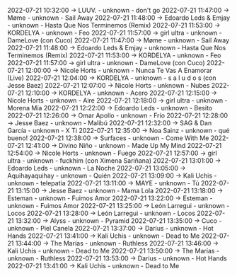 2022-07-21 10:32:00 -> LUUV. - unknown - don't go
2022-07-21 11:47:00 -> Møme - unknown - Sail Away
2022-07-21 11:48:00 -> Edoardo Leds & Emjay - unknown - Hasta Que Nos Terminemos (Remix)
2022-07-21 11:53:00 -> KORDELYA - unknown - Feo
2022-07-21 11:57:00 -> girl ultra - unknown - DameLove (con Cuco)
2022-07-21 11:47:00 -> Møme - unknown - Sail Away
2022-07-21 11:48:00 -> Edoardo Leds & Emjay - unknown - Hasta Que Nos Terminemos (Remix)
2022-07-21 11:53:00 -> KORDELYA - unknown - Feo
2022-07-21 11:57:00 -> girl ultra - unknown - DameLove (con Cuco)
2022-07-21 12:00:00 -> Nicole Horts - unknown - Nunca Te Vas A Enamorar (Live)
2022-07-21 12:04:00 -> KORDELYA - unknown - s a l u d o s (con Jesse Baez)
2022-07-21 12:07:00 -> Nicole Horts - unknown - Nubes
2022-07-21 12:10:00 -> KORDELYA - unknown - Acero
2022-07-21 12:15:00 -> Nicole Horts - unknown - Aire
2022-07-21 12:18:00 -> girl ultra - unknown - Morena Mía
2022-07-21 12:22:00 -> Edoardo Leds - unknown - Besito
2022-07-21 12:26:00 -> Omar Apollo - unknown - Frío
2022-07-21 12:28:00 -> Jesse Baez - unknown - Malibú
2022-07-21 12:32:00 -> SAG & Dan García - unknown - X Ti
2022-07-21 12:35:00 -> Noa Sainz - unknown - qué bueno!
2022-07-21 12:38:00 -> Surfaces - unknown - Come With Me
2022-07-21 12:41:00 -> Divino Niño - unknown - Made Up My Mind
2022-07-21 12:54:00 -> Nicole Horts - unknown - Fuego
2022-07-21 12:57:00 -> girl ultra - unknown - fuckhim (con Ximena Sariñana)
2022-07-21 13:01:00 -> Edoardo Leds - unknown - La Noche
2022-07-21 13:05:00 -> Aquihayaquihay - unknown - Quién
2022-07-21 13:09:00 -> Kali Uchis - unknown - telepatía
2022-07-21 13:11:00 -> MAYE - unknown - Tú
2022-07-21 13:15:00 -> Jesse Baez - unknown - Mama Lola
2022-07-21 13:18:00 -> Esteman - unknown - Fuimos Amor
2022-07-21 13:22:00 -> Esteman - unknown - Fuimos Amor
2022-07-21 13:25:00 -> León Larregui - unknown - Locos
2022-07-21 13:28:00 -> León Larregui - unknown - Locos
2022-07-21 13:32:00 -> Alyss - unknown - Pyramid
2022-07-21 13:35:00 -> Cuco - unknown - Piel Canela
2022-07-21 13:37:00 -> Darius - unknown - Hot Hands
2022-07-21 13:41:00 -> Kali Uchis - unknown - Dead to Me
2022-07-21 13:44:00 -> The Marías - unknown - Ruthless
2022-07-21 13:46:00 -> Kali Uchis - unknown - Dead to Me
2022-07-21 13:50:00 -> The Marías - unknown - Ruthless
2022-07-21 13:53:00 -> Darius - unknown - Hot Hands
2022-07-21 13:41:00 -> Kali Uchis - unknown - Dead to Me

